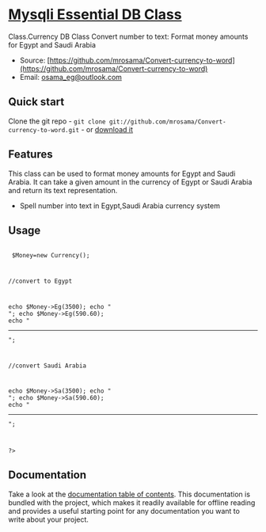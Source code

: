 # [Mysqli Essential DB Class](https://github.com/mrosama/Convert-currency-to-word)

Class.Currency DB Class Convert number to text: Format money amounts for Egypt and Saudi Arabia

* Source: [https://github.com/mrosama/Convert-currency-to-word](https://github.com/mrosama/Convert-currency-to-word)
* Email: [osama_eg@outlook.com](osama_eg@outlook.com)



## Quick start

Clone the git repo - `git clone git://github.com/mrosama/Convert-currency-to-word.git` -
or [download it](https://github.com/mrosama/Convert-currency-to-word/archive/master.zip)


## Features
This class can be used to format money amounts for Egypt and Saudi Arabia.
It can take a given amount in the currency of Egypt or Saudi Arabia and return its text representation.

* Spell number into text in Egypt,Saudi Arabia currency system

## Usage

 <code>
 <?php
 require_once 'Class.Currency.php';

 $Money=new Currency();

//convert to Egypt

 echo $Money->Eg(3500);
 echo "<br/>";
 echo $Money->Eg(590.60);
 echo "<hr/>";

 //convert Saudi Arabia

 echo $Money->Sa(3500);
 echo "<br/>";
 echo $Money->Sa(590.60);
 echo "<hr/>";

 ?>
 </code>


## Documentation

Take a look at the [documentation table of contents](doc/README.md). This
documentation is bundled with the project, which makes it readily available for
offline reading and provides a useful starting point for any documentation you
want to write about your project.

